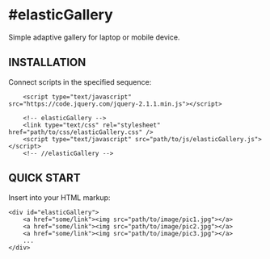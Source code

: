 #elasticGallery
=============================

Simple adaptive gallery for laptop or mobile device.


INSTALLATION
------------

Connect scripts in the specified sequence:

      	<script type="text/javascript" src="https://code.jquery.com/jquery-2.1.1.min.js"></script>  

      	<!-- elasticGallery -->
      	<link type="text/css" rel="stylesheet" href="path/to/css/elasticGallery.css" />  
		<script type="text/javascript" src="path/to/js/elasticGallery.js"></script>  
		<!-- //elasticGallery -->

QUICK START
-----------

Insert into your HTML markup:

    <div id="elasticGallery">
        <a href="some/link"><img src="path/to/image/pic1.jpg"></a>
        <a href="some/link"><img src="path/to/image/pic2.jpg"></a>
        <a href="some/link"><img src="path/to/image/pic3.jpg"></a>
        ...
    </div>



